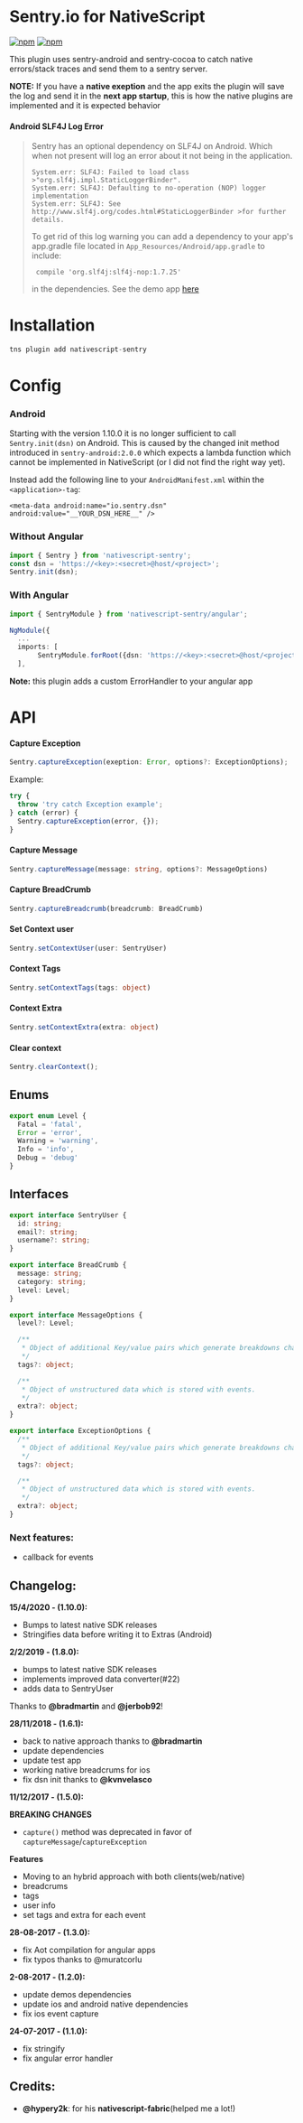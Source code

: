 # Sentry.io for NativeScript

[![npm](https://img.shields.io/npm/v/nativescript-sentry.svg)](https://www.npmjs.com/package/nativescript-sentry)
[![npm](https://img.shields.io/npm/dt/nativescript-sentry.svg?label=npm%20downloads)](https://www.npmjs.com/package/nativescript-sentry)

This plugin uses sentry-android and sentry-cocoa to catch native errors/stack traces and send them to a sentry server.

**NOTE:** If you have a **native exeption** and the app exits the plugin will save the log and send it in the **next app startup**, this is how the native plugins are implemented and it is expected behavior

#### Android SLF4J Log Error

> Sentry has an optional dependency on SLF4J on Android.
> Which when not present will log an error about it not being in the application.
>
> ```
> System.err: SLF4J: Failed to load class >"org.slf4j.impl.StaticLoggerBinder".
> System.err: SLF4J: Defaulting to no-operation (NOP) logger implementation
> System.err: SLF4J: See http://www.slf4j.org/codes.html#StaticLoggerBinder >for further details.
> ```
>
> To get rid of this log warning you can add a dependency to your app's app.gradle file located in `App_Resources/Android/app.gradle` to include:
>
> ```
>  compile 'org.slf4j:slf4j-nop:1.7.25'
> ```
>
> in the dependencies. See the demo app [here](/demo/app/App_Resources/Android/app.gradle)

# Installation

```javascript
tns plugin add nativescript-sentry
```

# Config

### Android
Starting with the version 1.10.0 it is no longer sufficient to call `Sentry.init(dsn)` on Android. This is caused by the changed init method introduced in `sentry-android:2.0.0` which expects a lambda function which cannot be implemented in NativeScript (or I did not find the right way yet).

Instead add the following line to your `AndroidManifest.xml` within the `<application>-tag`:
```
<meta-data android:name="io.sentry.dsn" android:value="__YOUR_DSN_HERE__" />
```

### Without Angular

```typescript
import { Sentry } from 'nativescript-sentry';
const dsn = 'https://<key>:<secret>@host/<project>';
Sentry.init(dsn);
```

### With Angular

```typescript
import { SentryModule } from 'nativescript-sentry/angular';

NgModule({
  ...
  imports: [
       SentryModule.forRoot({dsn: 'https://<key>:<secret>@host/<project>'})
  ],

```

**Note:** this plugin adds a custom ErrorHandler to your angular app

# API

#### Capture Exception

```typescript
Sentry.captureException(exeption: Error, options?: ExceptionOptions);
```

Example:

```typescript
try {
  throw 'try catch Exception example';
} catch (error) {
  Sentry.captureException(error, {});
}
```

#### Capture Message

```typescript
Sentry.captureMessage(message: string, options?: MessageOptions)
```

#### Capture BreadCrumb

```typescript
Sentry.captureBreadcrumb(breadcrumb: BreadCrumb)
```

#### Set Context user

```typescript
Sentry.setContextUser(user: SentryUser)
```

#### Context Tags

```typescript
Sentry.setContextTags(tags: object)
```

#### Context Extra

```typescript
Sentry.setContextExtra(extra: object)
```

#### Clear context

```typescript
Sentry.clearContext();
```

## Enums

```typescript
export enum Level {
  Fatal = 'fatal',
  Error = 'error',
  Warning = 'warning',
  Info = 'info',
  Debug = 'debug'
}
```

## Interfaces

```typescript
export interface SentryUser {
  id: string;
  email?: string;
  username?: string;
}

export interface BreadCrumb {
  message: string;
  category: string;
  level: Level;
}

export interface MessageOptions {
  level?: Level;

  /**
   * Object of additional Key/value pairs which generate breakdowns charts and search filters.
   */
  tags?: object;

  /**
   * Object of unstructured data which is stored with events.
   */
  extra?: object;
}

export interface ExceptionOptions {
  /**
   * Object of additional Key/value pairs which generate breakdowns charts and search filters in Sentry.
   */
  tags?: object;

  /**
   * Object of unstructured data which is stored with events.
   */
  extra?: object;
}
```

### Next features:

- callback for events

## Changelog:

**15/4/2020 - (1.10.0):**

- Bumps to latest native SDK releases
- Stringifies data before writing it to Extras (Android)

**2/2/2019 - (1.8.0):**

- bumps to latest native SDK releases
- implements improved data converter(#22)
- adds data to SentryUser

Thanks to **@bradmartin** and **@jerbob92**!

**28/11/2018 - (1.6.1):**

- back to native approach thanks to **@bradmartin**
- update dependencies
- update test app
- working native breadcrums for ios
- fix dsn init thanks to **@kvnvelasco**

**11/12/2017 - (1.5.0):**

**BREAKING CHANGES**

- `capture()` method was deprecated in favor of `captureMessage`/`captureException`

**Features**

- Moving to an hybrid approach with both clients(web/native)
- breadcrums
- tags
- user info
- set tags and extra for each event

**28-08-2017 - (1.3.0):**

- fix Aot compilation for angular apps
- fix typos thanks to @muratcorlu

**2-08-2017 - (1.2.0):**

- update demos dependencies
- update ios and android native dependencies
- fix ios event capture

**24-07-2017 - (1.1.0):**

- fix stringify
- fix angular error handler

## Credits:

- **@hypery2k**: for his **nativescript-fabric**(helped me a lot!)
